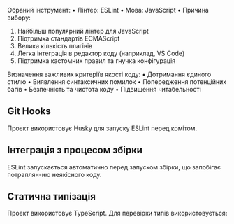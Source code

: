 Обраний інструмент:
•	Лінтер: ESLint
•	Мова: JavaScript
•	Причина вибору:
1.	Найбільш популярний лінтер для JavaScript
2.	Підтримка стандартів ECMAScript
3.	Велика кількість плагінів
4.	Легка інтеграція в редактор коду (наприклад, VS Code)
5.	Підтримка кастомних правил та гнучка конфігурація

Визначення важливих критеріїв якості коду:
•	Дотримання єдиного стилю
•	Виявлення синтаксичних помилок
•	Попередження потенційних багів
•	Безпечність та чистота коду
•	Підвищення читабельності

## Git Hooks
Проєкт використовує Husky для запуску ESLint перед комітом.

## Інтеграція з процесом збірки
ESLint запускається автоматично перед запуском збірки, що запобігає потраплян-ню неякісного коду.

## Статична типізація
Проєкт використовує TypeScript. Для перевірки типів використовується:
